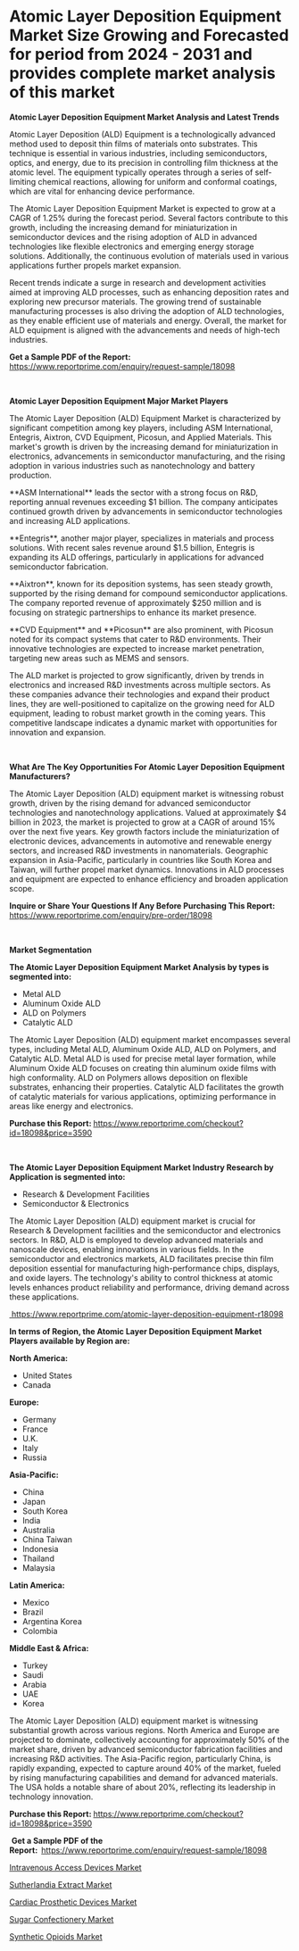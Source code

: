 <p><h1>Atomic Layer Deposition Equipment Market Size Growing and Forecasted for period from 2024 - 2031 and provides complete market analysis of this market</h1></p><p><strong>Atomic Layer Deposition Equipment Market Analysis and Latest Trends</strong></p>
<p><p>Atomic Layer Deposition (ALD) Equipment is a technologically advanced method used to deposit thin films of materials onto substrates. This technique is essential in various industries, including semiconductors, optics, and energy, due to its precision in controlling film thickness at the atomic level. The equipment typically operates through a series of self-limiting chemical reactions, allowing for uniform and conformal coatings, which are vital for enhancing device performance.</p><p>The Atomic Layer Deposition Equipment Market is expected to grow at a CAGR of 1.25% during the forecast period. Several factors contribute to this growth, including the increasing demand for miniaturization in semiconductor devices and the rising adoption of ALD in advanced technologies like flexible electronics and emerging energy storage solutions. Additionally, the continuous evolution of materials used in various applications further propels market expansion.</p><p>Recent trends indicate a surge in research and development activities aimed at improving ALD processes, such as enhancing deposition rates and exploring new precursor materials. The growing trend of sustainable manufacturing processes is also driving the adoption of ALD technologies, as they enable efficient use of materials and energy. Overall, the market for ALD equipment is aligned with the advancements and needs of high-tech industries.</p></p>
<p><strong>Get a Sample PDF of the Report:&nbsp;</strong> <a href="https://www.reportprime.com/enquiry/request-sample/18098?utm_campaign=1141&utm_medium=2&utm_source=Github&utm_content=ia&utm_term=20112024&utm_id=atomic-layer-deposition-equipment">https://www.reportprime.com/enquiry/request-sample/18098</a></p>
<p>&nbsp;</p>
<p><strong>Atomic Layer Deposition Equipment Major Market Players</strong></p>
<p><p>The Atomic Layer Deposition (ALD) Equipment Market is characterized by significant competition among key players, including ASM International, Entegris, Aixtron, CVD Equipment, Picosun, and Applied Materials. This market's growth is driven by the increasing demand for miniaturization in electronics, advancements in semiconductor manufacturing, and the rising adoption in various industries such as nanotechnology and battery production.</p><p>**ASM International** leads the sector with a strong focus on R&D, reporting annual revenues exceeding $1 billion. The company anticipates continued growth driven by advancements in semiconductor technologies and increasing ALD applications.</p><p>**Entegris**, another major player, specializes in materials and process solutions. With recent sales revenue around $1.5 billion, Entegris is expanding its ALD offerings, particularly in applications for advanced semiconductor fabrication.</p><p>**Aixtron**, known for its deposition systems, has seen steady growth, supported by the rising demand for compound semiconductor applications. The company reported revenue of approximately $250 million and is focusing on strategic partnerships to enhance its market presence.</p><p>**CVD Equipment** and **Picosun** are also prominent, with Picosun noted for its compact systems that cater to R&D environments. Their innovative technologies are expected to increase market penetration, targeting new areas such as MEMS and sensors.</p><p>The ALD market is projected to grow significantly, driven by trends in electronics and increased R&D investments across multiple sectors. As these companies advance their technologies and expand their product lines, they are well-positioned to capitalize on the growing need for ALD equipment, leading to robust market growth in the coming years. This competitive landscape indicates a dynamic market with opportunities for innovation and expansion.</p></p>
<p>&nbsp;</p>
<p><strong>What Are The Key Opportunities For Atomic Layer Deposition Equipment Manufacturers?</strong></p>
<p><p>The Atomic Layer Deposition (ALD) equipment market is witnessing robust growth, driven by the rising demand for advanced semiconductor technologies and nanotechnology applications. Valued at approximately $4 billion in 2023, the market is projected to grow at a CAGR of around 15% over the next five years. Key growth factors include the miniaturization of electronic devices, advancements in automotive and renewable energy sectors, and increased R&D investments in nanomaterials. Geographic expansion in Asia-Pacific, particularly in countries like South Korea and Taiwan, will further propel market dynamics. Innovations in ALD processes and equipment are expected to enhance efficiency and broaden application scope.</p></p>
<p><strong>Inquire or Share Your Questions If Any Before Purchasing This Report:</strong> <a href="https://www.reportprime.com/enquiry/pre-order/18098?utm_campaign=1141&utm_medium=2&utm_source=Github&utm_content=ia&utm_term=20112024&utm_id=atomic-layer-deposition-equipment">https://www.reportprime.com/enquiry/pre-order/18098</a></p>
<p>&nbsp;</p>
<p><strong>Market Segmentation</strong></p>
<p><strong>The Atomic Layer Deposition Equipment Market Analysis by types is segmented into:</strong></p>
<p><ul><li>Metal ALD</li><li>Aluminum Oxide ALD</li><li>ALD on Polymers</li><li>Catalytic ALD</li></ul></p>
<p><p>The Atomic Layer Deposition (ALD) equipment market encompasses several types, including Metal ALD, Aluminum Oxide ALD, ALD on Polymers, and Catalytic ALD. Metal ALD is used for precise metal layer formation, while Aluminum Oxide ALD focuses on creating thin aluminum oxide films with high conformality. ALD on Polymers allows deposition on flexible substrates, enhancing their properties. Catalytic ALD facilitates the growth of catalytic materials for various applications, optimizing performance in areas like energy and electronics.</p></p>
<p><strong>Purchase this Report:&nbsp;</strong><a href="https://www.reportprime.com/checkout?id=18098&price=3590&utm_campaign=1141&utm_medium=2&utm_source=Github&utm_content=ia&utm_term=20112024&utm_id=atomic-layer-deposition-equipment">https://www.reportprime.com/checkout?id=18098&price=3590</a></p>
<p>&nbsp;</p>
<p><strong>The Atomic Layer Deposition Equipment Market Industry Research by Application is segmented into:</strong></p>
<p><ul><li>Research & Development Facilities</li><li>Semiconductor & Electronics</li></ul></p>
<p><p>The Atomic Layer Deposition (ALD) equipment market is crucial for Research & Development facilities and the semiconductor and electronics sectors. In R&D, ALD is employed to develop advanced materials and nanoscale devices, enabling innovations in various fields. In the semiconductor and electronics markets, ALD facilitates precise thin film deposition essential for manufacturing high-performance chips, displays, and oxide layers. The technology's ability to control thickness at atomic levels enhances product reliability and performance, driving demand across these applications.</p></p>
<p><a href="https://www.reportprime.com/atomic-layer-deposition-equipment-r18098?utm_campaign=1141&utm_medium=2&utm_source=Github&utm_content=ia&utm_term=20112024&utm_id=atomic-layer-deposition-equipment">&nbsp;https://www.reportprime.com/atomic-layer-deposition-equipment-r18098</a></p>
<p><strong>In terms of Region, the Atomic Layer Deposition Equipment Market Players available by Region are:</strong></p>
<p>
    <p> <strong> North America: </strong>
        <ul>
            <li>United States</li>
            <li>Canada</li>
        </ul>
        </p> 
    <p> <strong> Europe: </strong>
        <ul>
            <li>Germany</li>
            <li>France</li>
            <li>U.K.</li>
            <li>Italy</li>
            <li>Russia</li>
        </ul>
        </p> 
    <p> <strong> Asia-Pacific: </strong>
        <ul>
            <li>China</li>
            <li>Japan</li>
            <li>South Korea</li>
            <li>India</li>
            <li>Australia</li>
            <li>China Taiwan</li>
            <li>Indonesia</li>
            <li>Thailand</li>
            <li>Malaysia</li>
        </ul>
        </p> 
    <p> <strong> Latin America: </strong>
        <ul>
            <li>Mexico</li>
            <li>Brazil</li>
            <li>Argentina Korea</li>
            <li>Colombia</li>
        </ul>
        </p> 
    <p> <strong> Middle East & Africa: </strong>
        <ul>
            <li>Turkey</li>
            <li>Saudi</li>
            <li>Arabia</li>
            <li>UAE</li>
            <li>Korea</li>
        </ul>
    </p>
    </p>
<p><p>The Atomic Layer Deposition (ALD) equipment market is witnessing substantial growth across various regions. North America and Europe are projected to dominate, collectively accounting for approximately 50% of the market share, driven by advanced semiconductor fabrication facilities and increasing R&D activities. The Asia-Pacific region, particularly China, is rapidly expanding, expected to capture around 40% of the market, fueled by rising manufacturing capabilities and demand for advanced materials. The USA holds a notable share of about 20%, reflecting its leadership in technology innovation.</p></p>
<p><strong>Purchase this Report: </strong><a href="https://www.reportprime.com/checkout?id=18098&price=3590&utm_campaign=1141&utm_medium=2&utm_source=Github&utm_content=ia&utm_term=20112024&utm_id=atomic-layer-deposition-equipment">https://www.reportprime.com/checkout?id=18098&price=3590</a></p>
<p>&nbsp;<strong>Get a Sample PDF of the Report:&nbsp;&nbsp;</strong><a href="https://www.reportprime.com/enquiry/request-sample/18098?utm_campaign=1141&utm_medium=2&utm_source=Github&utm_content=ia&utm_term=20112024&utm_id=atomic-layer-deposition-equipment">https://www.reportprime.com/enquiry/request-sample/18098</a></p>
<p><strong></strong></p>
<p><p><a href="https://www.linkedin.com/pulse/intravenous-access-devices-market-report-industry-drivers-5zqlc?utm_campaign=1141&utm_medium=2&utm_source=Github&utm_content=ia&utm_term=20112024&utm_id=atomic-layer-deposition-equipment">Intravenous Access Devices Market</a></p><p><a href="https://issuu.com/reportprime-2/docs/sutherlandia-extract-market-size-20_1d79a87e2a6241?utm_campaign=1141&utm_medium=2&utm_source=Github&utm_content=ia&utm_term=20112024&utm_id=atomic-layer-deposition-equipment">Sutherlandia Extract Market</a></p><p><a href="https://www.linkedin.com/pulse/global-cardiac-prosthetic-devices-market-analysis-statisticson-mf7zc?utm_campaign=1141&utm_medium=2&utm_source=Github&utm_content=ia&utm_term=20112024&utm_id=atomic-layer-deposition-equipment">Cardiac Prosthetic Devices Market</a></p><p><a href="https://www.linkedin.com/pulse/top-reasons-behind-sugar-confectionery-market-growth-55-cagr-dffce?utm_campaign=1141&utm_medium=2&utm_source=Github&utm_content=ia&utm_term=20112024&utm_id=atomic-layer-deposition-equipment">Sugar Confectionery Market</a></p><p><a href="https://issuu.com/reportprime-2/docs/synthetic-opioids-market-size-2030._eb70b04b8da55e?utm_campaign=1141&utm_medium=2&utm_source=Github&utm_content=ia&utm_term=20112024&utm_id=atomic-layer-deposition-equipment">Synthetic Opioids Market</a></p></p>